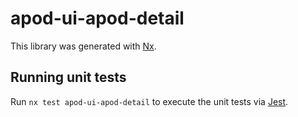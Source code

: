 # apod-ui-apod-detail

This library was generated with [Nx](https://nx.dev).

## Running unit tests

Run `nx test apod-ui-apod-detail` to execute the unit tests via [Jest](https://jestjs.io).
